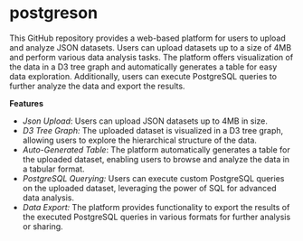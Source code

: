 # postgreson
This GitHub repository provides a web-based platform for users to upload and analyze JSON datasets. Users can upload datasets up to a size of 4MB and perform various data analysis tasks. The platform offers visualization of the data in a D3 tree graph and automatically generates a table for easy data exploration. Additionally, users can execute PostgreSQL queries to further analyze the data and export the results.

**Features**

 - *Json Upload*: Users can upload JSON datasets up to 4MB in size.
 -  *D3 Tree Graph:* The uploaded dataset is visualized in a D3 tree graph, allowing users to explore the hierarchical structure of the
   data.
  - *Auto-Generated Table*: The platform automatically generates a table for the uploaded dataset, enabling users to browse and analyze the
   data in a tabular format.
  - *PostgreSQL Querying:* Users can execute custom PostgreSQL queries on the uploaded dataset, leveraging the power of SQL for advanced data
   analysis.
  - *Data Export:* The platform provides functionality to export the results of the executed PostgreSQL queries in various formats for
   further analysis or sharing.
